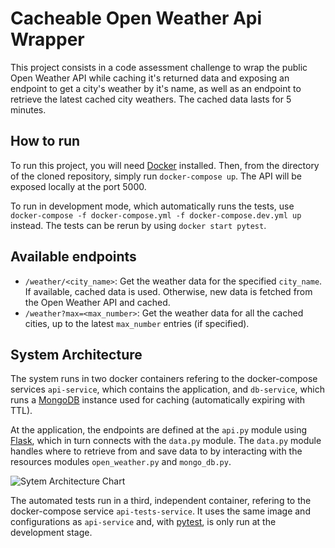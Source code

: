 # Cacheable Open Weather Api Wrapper

This project consists in a code assessment challenge to wrap the public Open Weather API while caching it's returned data and exposing an endpoint to get a city's weather by it's name, as well as an endpoint to retrieve the latest cached city weathers.
The cached data lasts for 5 minutes.

## How to run

To run this project, you will need [Docker](https://www.docker.com/) installed. Then, from the directory of the cloned repository, simply run ```docker-compose up```. The API will be exposed locally at the port 5000.

To run in development mode, which automatically runs the tests, use ```docker-compose -f docker-compose.yml -f docker-compose.dev.yml up``` instead. The tests can be rerun by using ```docker start pytest```.

## Available endpoints

- ```/weather/<city_name>```: Get the weather data for the specified ```city_name```.  If available, cached data is used. Otherwise, new data is fetched from the Open Weather API and cached.
- ```/weather?max=<max_number>```: Get the weather data for all the cached cities, up to the latest ```max_number``` entries (if specified).

## System Architecture

The system runs in two docker containers refering to the docker-compose services ```api-service```, which contains the application, and ```db-service```, which runs a [MongoDB](https://www.mongodb.com/) instance used for caching (automatically expiring with TTL).

At the application, the endpoints are defined at the ```api.py``` module using [Flask](https://flask.palletsprojects.com/en/1.1.x/), which in turn connects with the ```data.py``` module. The ```data.py``` module handles where to retrieve from and save data to by interacting with the resources modules ```open_weather.py``` and ```mongo_db.py```.

![Sytem Architecture Chart](https://i.ibb.co/T2tdV30/weather-diagram-1.png)

The automated tests run in a third, independent container, refering to the docker-compose service ```api-tests-service```. It uses the same image and configurations as ```api-service``` and, with [pytest](https://docs.pytest.org/en/stable/), is only run at the development stage.
